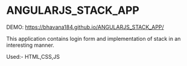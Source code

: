 # ANGULARJS_STACK_APP

DEMO: https://bhavana184.github.io/ANGULARJS_STACK_APP/

This application contains login form and implementation of stack in an interesting manner.

Used:-
HTML,CSS,JS

